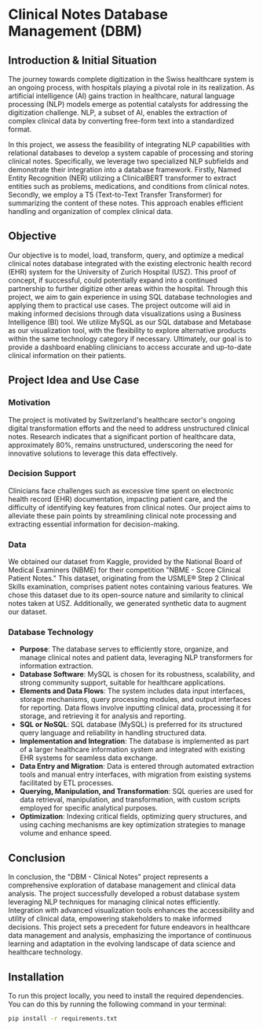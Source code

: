 # Clinical Notes Database Management (DBM)

## Introduction & Initial Situation

The journey towards complete digitization in the Swiss healthcare system is an ongoing process, with hospitals playing a pivotal role in its realization. As artificial intelligence (AI) gains traction in healthcare, natural language processing (NLP) models emerge as potential catalysts for addressing the digitization challenge. NLP, a subset of AI, enables the extraction of complex clinical data by converting free-form text into a standardized format.

In this project, we assess the feasibility of integrating NLP capabilities with relational databases to develop a system capable of processing and storing clinical notes. Specifically, we leverage two specialized NLP subfields and demonstrate their integration into a database framework. Firstly, Named Entity Recognition (NER) utilizing a ClinicalBERT transformer to extract entities such as problems, medications, and conditions from clinical notes. Secondly, we employ a T5 (Text-to-Text Transfer Transformer) for summarizing the content of these notes. This approach enables efficient handling and organization of complex clinical data.

## Objective

Our objective is to model, load, transform, query, and optimize a medical clinical notes database integrated with the existing electronic health record (EHR) system for the University of Zurich Hospital (USZ). This proof of concept, if successful, could potentially expand into a continued partnership to further digitize other areas within the hospital. Through this project, we aim to gain experience in using SQL database technologies and applying them to practical use cases. The project outcome will aid in making informed decisions through data visualizations using a Business Intelligence (BI) tool. We utilize MySQL as our SQL database and Metabase as our visualization tool, with the flexibility to explore alternative products within the same technology category if necessary. Ultimately, our goal is to provide a dashboard enabling clinicians to access accurate and up-to-date clinical information on their patients.

## Project Idea and Use Case

### Motivation

The project is motivated by Switzerland's healthcare sector's ongoing digital transformation efforts and the need to address unstructured clinical notes. Research indicates that a significant portion of healthcare data, approximately 80%, remains unstructured, underscoring the need for innovative solutions to leverage this data effectively.

### Decision Support

Clinicians face challenges such as excessive time spent on electronic health record (EHR) documentation, impacting patient care, and the difficulty of identifying key features from clinical notes. Our project aims to alleviate these pain points by streamlining clinical note processing and extracting essential information for decision-making.

### Data

We obtained our dataset from Kaggle, provided by the National Board of Medical Examiners (NBME) for their competition "NBME - Score Clinical Patient Notes." This dataset, originating from the USMLE® Step 2 Clinical Skills examination, comprises patient notes containing various features. We chose this dataset due to its open-source nature and similarity to clinical notes taken at USZ. Additionally, we generated synthetic data to augment our dataset.

### Database Technology

- **Purpose**: The database serves to efficiently store, organize, and manage clinical notes and patient data, leveraging NLP transformers for information extraction.
- **Database Software**: MySQL is chosen for its robustness, scalability, and strong community support, suitable for healthcare applications.
- **Elements and Data Flows**: The system includes data input interfaces, storage mechanisms, query processing modules, and output interfaces for reporting. Data flows involve inputting clinical data, processing it for storage, and retrieving it for analysis and reporting.
- **SQL or NoSQL**: SQL database (MySQL) is preferred for its structured query language and reliability in handling structured data.
- **Implementation and Integration**: The database is implemented as part of a larger healthcare information system and integrated with existing EHR systems for seamless data exchange.
- **Data Entry and Migration**: Data is entered through automated extraction tools and manual entry interfaces, with migration from existing systems facilitated by ETL processes.
- **Querying, Manipulation, and Transformation**: SQL queries are used for data retrieval, manipulation, and transformation, with custom scripts employed for specific analytical purposes.
- **Optimization**: Indexing critical fields, optimizing query structures, and using caching mechanisms are key optimization strategies to manage volume and enhance speed.

## Conclusion

In conclusion, the "DBM - Clinical Notes" project represents a comprehensive exploration of database management and clinical data analysis. The project successfully developed a robust database system leveraging NLP techniques for managing clinical notes efficiently. Integration with advanced visualization tools enhances the accessibility and utility of clinical data, empowering stakeholders to make informed decisions. This project sets a precedent for future endeavors in healthcare data management and analysis, emphasizing the importance of continuous learning and adaptation in the evolving landscape of data science and healthcare technology.

## Installation
To run this project locally, you need to install the required dependencies. You can do this by running the following command in your terminal:

```bash
pip install -r requirements.txt
```
